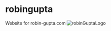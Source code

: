 # robingupta
Website for robin-gupta.com
![robinGuptaLogo](https://github.com/smilinrobin/robingupta/assets/7482112/7159f79f-0b2a-4051-a90d-08a5e3a6fcd4)
